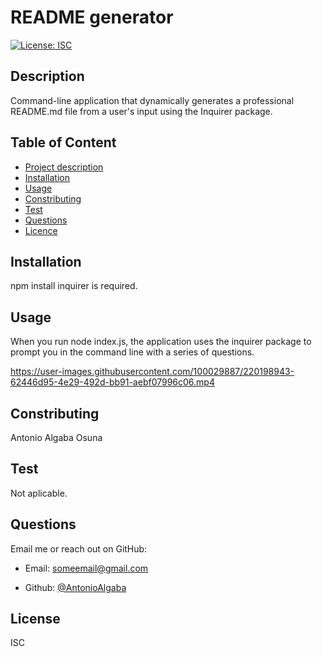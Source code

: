 
# README generator
[![License: ISC](https://img.shields.io/badge/License-ISC-blue.svg)](https://opensource.org/licenses/ISC)
## Description
  Command-line application that dynamically generates a professional README.md file from a user's input using the Inquirer package.

##  Table of Content
- [Project description](#description)
- [Installation](#installation)
- [Usage](#usage)
- [Constributing](#contributing)
- [Test](#test)
- [Questions](#questions)
- [Licence](#licence)
  
## Installation
  npm install inquirer is required.

## Usage
  When you run node index.js, the application uses the inquirer package to prompt you in the command line with a series of questions.
  

https://user-images.githubusercontent.com/100029887/220198943-62446d95-4e29-492d-bb91-aebf07996c06.mp4


  

## Constributing
  Antonio Algaba Osuna

## Test 
  Not aplicable.

## Questions

Email me or reach out on GitHub:

- Email: someemail@gmail.com

- Github: [@AntonioAlgaba](https://github.com/AntonioAlgaba)
  
  
   
## License
  ISC
  
